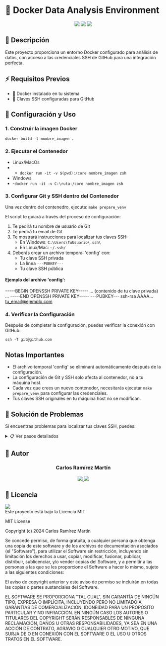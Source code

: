 # 🐳 Docker Data Analysis Environment

<div align="center">
  <img src="https://img.shields.io/badge/Docker-2496ED?style=for-the-badge&logo=docker&logoColor=white"/>
  <img src="https://img.shields.io/badge/GitHub-100000?style=for-the-badge&logo=github&logoColor=white"/>
  <img src="https://img.shields.io/badge/Python-FFD43B?style=for-the-badge&logo=python&logoColor=blue"/>
</div>

## 📝 Descripción
Este proyecto proporciona un entorno Docker configurado para análisis de datos, con acceso a las credenciales SSH de GitHub para una integración perfecta.

## ⚡ Requisitos Previos
- 🐳 Docker instalado en tu sistema
- 🔑 Claves SSH configuradas para GitHub

## 🚀 Configuración y Uso

### 1. Construir la imagen Docker
`docker build -t nombre_imagen .`

### 2. Ejecutar el Contenedor
- Linux/MacOs
- - `docker run -it -v $(pwd):/core nombre_imagen zsh`
- Windows
- -`docker run -it -v C:\ruta:/core nombre_imagen zsh`


### 3. Configurar Git y SSH dentro del Contenedor
Una vez dentro del contenedro, ejecuta:
`make prepare_venv`

El script te guiará a través del proceso de configuración:
1. Te pedirá tu nombre de usuario de Git
2. Te pedirá tu email de Git
3. Te mostrará instrucciones para localizar tus claves SSH:
   - En Windows: `C:\Users\TuUsuario\.ssh\`
   - En Linux/Mac: `~/.ssh/`
4. Deberás crear un archivo temporal 'config' con:
   - Tu clave SSH privada
   - La línea `---PUBKEY---`
   - Tu clave SSH pública

#### Ejemplo del archivo 'config':

-----BEGIN OPENSSH PRIVATE KEY-----
... (contenido de tu clave privada) ...
-----END OPENSSH PRIVATE KEY-----
---PUBKEY---
ssh-rsa AAAA... tu_email@ejemplo.com


### 4. Verificar la Configuración
Después de completar la configuración, puedes verificar la conexión con GitHub:

`ssh -T git@github.com`


## Notas Importantes
- El archivo temporal 'config' se eliminará automáticamente después de la configuración.
- La configuración de Git y SSH solo afecta al contenedor, no a tu máquina host.
- Cada vez que crees un nuevo contenedor, necesitarás ejecutar `make prepare_venv` para configurar las credenciales.
- Tus claves SSH originales en tu máquina host no se modifican.

## 🔧 Solución de Problemas
Si encuentras problemas para localizar tus claves SSH, puedes:

<details>
<summary>📋 Ver pasos detallados</summary>

1. Verificar su existencia:
   - Windows: `type C:\Users\TuUsuario\.ssh\id_rsa.pub`
   - Linux/Mac: `cat ~/.ssh/id_rsa.pub`
2. Si no tienes claves SSH, créalas con:
   ```bash
   ssh-keygen -t rsa -b 4096
   ```
3. Añade la clave pública a GitHub en: https://github.com/settings/keys
</details>

## 👤 Autor
<div align="center">
  <h3>Carlos Ramírez Martín</h3>
  <a href="https://www.linkedin.com/in/carlosramirezmartin">
    <img src="https://img.shields.io/badge/LinkedIn-0077B5?style=for-the-badge&logo=linkedin&logoColor=white"/>
  </a>
  <a href="https://github.com/TuUsuarioGitHub">
    <img src="https://img.shields.io/badge/GitHub-100000?style=for-the-badge&logo=github&logoColor=white"/>
  </a>
</div>

## 📄 Licencia
<div align="">
  <img src="https://img.shields.io/badge/License-MIT-yellow.svg"/>
</div>
Este proyecto está bajo la Licencia MIT

MIT License

Copyright (c) 2024 Carlos Ramírez Martín

Se concede permiso, de forma gratuita, a cualquier persona que obtenga una copia de este software y de los archivos de documentación asociados (el "Software"), para utilizar el Software sin restricción, incluyendo sin limitación los derechos a usar, copiar, modificar, fusionar, publicar, distribuir, sublicenciar, y/o vender copias del Software, y a permitir a las personas a las que se les proporcione el Software a hacer lo mismo, sujeto a las siguientes condiciones:

El aviso de copyright anterior y este aviso de permiso se incluirán en todas las copias o partes sustanciales del Software.

EL SOFTWARE SE PROPORCIONA "TAL CUAL", SIN GARANTÍA DE NINGÚN TIPO, EXPRESA O IMPLÍCITA, INCLUYENDO PERO NO LIMITADO A GARANTÍAS DE COMERCIALIZACIÓN, IDONEIDAD PARA UN PROPÓSITO PARTICULAR Y NO INFRACCIÓN. EN NINGÚN CASO LOS AUTORES O TITULARES DEL COPYRIGHT SERÁN RESPONSABLES DE NINGUNA RECLAMACIÓN, DAÑOS U OTRAS RESPONSABILIDADES, YA SEA EN UNA ACCIÓN DE CONTRATO, AGRAVIO O CUALQUIER OTRO MOTIVO, QUE SURJA DE O EN CONEXIÓN CON EL SOFTWARE O EL USO U OTROS TRATOS EN EL SOFTWARE.
